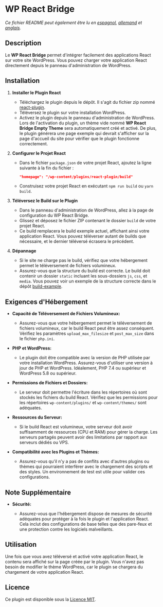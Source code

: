 # WP React Bridge

_Ce fichier README peut également être lu en [espagnol](README.es.md), [allemand](README.de.md) et [anglais](README.md)._

## Description

Le **WP React Bridge** permet d'intégrer facilement des applications React sur votre site WordPress. Vous pouvez charger votre application React directement depuis le panneau d'administration de WordPress.

## Installation

1. **Installer le Plugin React**

   - Téléchargez le plugin depuis le dépôt. Il s'agit du fichier zip nommé [react-plugin](https://github.com/pascualmanuel/React-Bridge-WP/blob/main/react-plugin.zip).
   - Téléversez le plugin sur votre installation WordPress.
   - Activez le plugin depuis le panneau d'administration de WordPress. Lors de l'activation du plugin, un thème vide nommé **WP React Bridge Empty Theme** sera automatiquement créé et activé. De plus, le plugin générera une page exemple qui devrait s'afficher sur la page d'accueil du site pour vérifier que le plugin fonctionne correctement.

2. **Configurer le Projet React**

   - Dans le fichier `package.json` de votre projet React, ajoutez la ligne suivante à la fin du fichier :
     ```json
     "homepage": "/wp-content/plugins/react-plugin/build"
     ```
   - Construisez votre projet React en exécutant `npm run build` ou `yarn build`.

3. **Téléversez le Build sur le Plugin**

   - Dans le panneau d'administration de WordPress, allez à la page de configuration du WP React Bridge.
   - Glissez et déposez le fichier ZIP contenant le dossier `build` de votre projet React.
   - Ce build remplacera le build exemple actuel, affichant ainsi votre application React. Vous pouvez téléverser autant de builds que nécessaire, et le dernier téléversé écrasera le précédent.

4. **Dépannage**

   - Si le site ne charge pas le build, vérifiez que votre hébergement permet le téléversement de fichiers volumineux.
   - Assurez-vous que la structure du build est correcte. Le build doit contenir un dossier `static` incluant les sous-dossiers `js`, `css`, et `media`. Vous pouvez voir un exemple de la structure correcte dans le dépôt [build-example](https://github.com/pascualmanuel/React-Bridge-WP/tree/main/build-example).

## Exigences d'Hébergement

- **Capacité de Téléversement de Fichiers Volumineux:**

  - Assurez-vous que votre hébergement permet le téléversement de fichiers volumineux, car le build React peut être assez conséquent. Vérifiez les paramètres `upload_max_filesize` et `post_max_size` dans le fichier `php.ini`.

- **PHP et WordPress:**

  - Le plugin doit être compatible avec la version de PHP utilisée par votre installation WordPress. Assurez-vous d'utiliser une version à jour de PHP et WordPress. Idéalement, PHP 7.4 ou supérieur et WordPress 5.8 ou supérieur.

- **Permissions de Fichiers et Dossiers:**

  - Le serveur doit permettre l'écriture dans les répertoires où sont stockés les fichiers du build React. Vérifiez que les permissions pour les répertoires `wp-content/plugins/` et `wp-content/themes/` sont adéquates.

- **Ressources du Serveur:**

  - Si le build React est volumineux, votre serveur doit avoir suffisamment de ressources (CPU et RAM) pour gérer la charge. Les serveurs partagés peuvent avoir des limitations par rapport aux serveurs dédiés ou VPS.

- **Compatibilité avec les Plugins et Thèmes:**

  - Assurez-vous qu'il n'y a pas de conflits avec d'autres plugins ou thèmes qui pourraient interférer avec le chargement des scripts et des styles. Un environnement de test est utile pour valider ces configurations.

## Note Supplémentaire

- **Sécurité:**

  - Assurez-vous que l'hébergement dispose de mesures de sécurité adéquates pour protéger à la fois le plugin et l'application React. Cela inclut des configurations de base telles que des pare-feux et une protection contre les logiciels malveillants.

## Utilisation

Une fois que vous avez téléversé et activé votre application React, le contenu sera affiché sur la page créée par le plugin. Vous n'avez pas besoin de modifier le thème WordPress, car le plugin se chargera du chargement de votre application React.

## Licence

Ce plugin est disponible sous la [Licence MIT](link-to-license).
